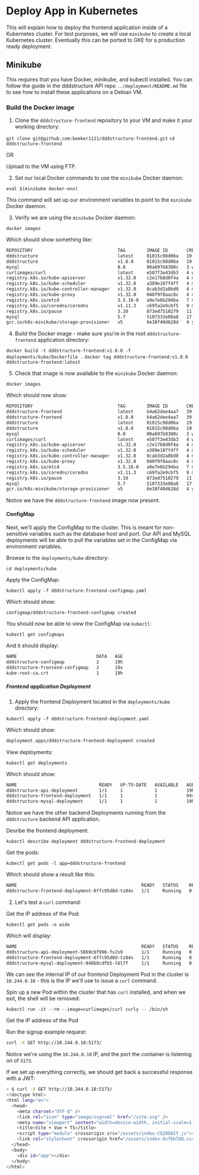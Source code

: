 # Deploy App in Kubernetes

This will explain how to deploy the frontend application inside of a Kubernetes cluster. For test purposes, we will use `minikube` to create a local Kubernetes cluster. Eventually this can be ported to GKE for a production ready deployment.

## Minikube

This requires that you have Docker, minikube, and kubectl installed. You can follow the guide in the dddstructure API repo `../deployment/README.md` file to see how to install these applications on a Debian VM.

### Build the Docker image

1. Clone the `dddstructure-frontend` repository to your VM and make it your working directory:

`git clone git@github.com:beeker1121/dddstructure-frontend.git`
`cd dddstructure-frontend`

OR

Upload to the VM using FTP.

2. Set our local Docker commands to use the `minikube` Docker daemon:

`eval $(minikube docker-env)`

This command will set up our environment variables to point to the `minikube` Docker daemon.

3. Verify we are using the `minikube` Docker daemon:

`docker images`

Which should show something like:

```sh
REPOSITORY                                TAG        IMAGE ID       CREATED         SIZE
dddstructure                              latest     01015c98d06a   19 hours ago    109MB
dddstructure                              v1.0.0     01015c98d06a   19 hours ago    109MB
mysql                                     8.0        00a697b8380c   3 weeks ago     772MB
curlimages/curl                           latest     e507f3e43db3   4 weeks ago     21.9MB
registry.k8s.io/kube-apiserver            v1.32.0    c2e17b8d0f4a   4 months ago    97MB
registry.k8s.io/kube-scheduler            v1.32.0    a389e107f4ff   4 months ago    69.6MB
registry.k8s.io/kube-controller-manager   v1.32.0    8cab3d2a8bd0   4 months ago    89.7MB
registry.k8s.io/kube-proxy                v1.32.0    040f9f8aac8c   4 months ago    94MB
registry.k8s.io/etcd                      3.5.16-0   a9e7e6b294ba   7 months ago    150MB
registry.k8s.io/coredns/coredns           v1.11.3    c69fa2e9cbf5   9 months ago    61.8MB
registry.k8s.io/pause                     3.10       873ed7510279   11 months ago   736kB
mysql                                     5.7        5107333e08a8   17 months ago   501MB
gcr.io/k8s-minikube/storage-provisioner   v5         6e38f40d628d   4 years ago     31.5MB
```

4. Build the Docker image - make sure you're in the root `dddstructure-frontend` application directory:

`docker build -t dddstructure-frontend:v1.0.0 -f deployments/kube/Dockerfile .`
`docker tag dddstructure-frontend:v1.0.0 dddstructure-frontend:latest`

5. Check that image is now available to the `minikube` Docker daemon:

`docker images`

Which should now show:

```sh
REPOSITORY                                TAG        IMAGE ID       CREATED          SIZE
dddstructure-frontend                     latest     b4a62dee4aa7   39 seconds ago   928MB
dddstructure-frontend                     v1.0.0     b4a62dee4aa7   39 seconds ago   928MB
dddstructure                              latest     01015c98d06a   19 hours ago     109MB
dddstructure                              v1.0.0     01015c98d06a   19 hours ago     109MB
mysql                                     8.0        00a697b8380c   3 weeks ago      772MB
curlimages/curl                           latest     e507f3e43db3   4 weeks ago      21.9MB
registry.k8s.io/kube-apiserver            v1.32.0    c2e17b8d0f4a   4 months ago     97MB
registry.k8s.io/kube-scheduler            v1.32.0    a389e107f4ff   4 months ago     69.6MB
registry.k8s.io/kube-controller-manager   v1.32.0    8cab3d2a8bd0   4 months ago     89.7MB
registry.k8s.io/kube-proxy                v1.32.0    040f9f8aac8c   4 months ago     94MB
registry.k8s.io/etcd                      3.5.16-0   a9e7e6b294ba   7 months ago     150MB
registry.k8s.io/coredns/coredns           v1.11.3    c69fa2e9cbf5   9 months ago     61.8MB
registry.k8s.io/pause                     3.10       873ed7510279   11 months ago    736kB
mysql                                     5.7        5107333e08a8   17 months ago    501MB
gcr.io/k8s-minikube/storage-provisioner   v5         6e38f40d628d   4 years ago      31.5MB
```

Notice we have the `dddstructure-frontend` image now present.

#### ConfigMap

Next, we'll apply the ConfigMap to the cluster. This is meant for non-sensitive variables such as the database host and port. Our API and MySQL deployments will be able to pull the variables set in the ConfigMap via environment variables.

Browse to the `deployments/kube` directory:

`cd deployments/kube`

Apply the ConfigMap:

`kubectl apply -f dddstructure-frontend-configmap.yaml`

Which should show:

```sh
configmap/dddstructure-frontend-configmap created
```

You should now be able to view the ConfigMap via `kubectl`:

`kubectl get configmaps`

And it should display:

```sh
NAME                              DATA   AGE
dddstructure-configmap            2      19h
dddstructure-frontend-configmap   2      19s
kube-root-ca.crt                  1      19h
```

##### Frontend application Deployment

1. Apply the frontend Deployment located in the `deployments/kube` directory:

`kubectl apply -f dddstructure-frontend-deployment.yaml`

Which should show:

```sh
deployment.apps/dddstructure-frontend-deployment created
```

View deployments:

`kubectl get deployments`

Which should show:

```sh
NAME                               READY   UP-TO-DATE   AVAILABLE   AGE
dddstructure-api-deployment        1/1     1            1           19h
dddstructure-frontend-deployment   1/1     1            1           94s
dddstructure-mysql-deployment      1/1     1            1           19h
```

Notice we have the other backend Deployments running from the `dddstructure` backend API application.

Desribe the frontend deployment:

`kubectl describe deployment dddstructure-frontend-deployment`

Get the pods:

`kubectl get pods -l app=dddstructure-frontend`

Which should show a result like this:

```sh
NAME                                               READY   STATUS    RESTARTS   AGE
dddstructure-frontend-deployment-6ffc95d8d-tz84s   1/1     Running   0          3m57s
```

2. Let's test a `curl` command:

Get the IP address of the Pod:

`kubectl get pods -o wide`

Which will display:

```sh
NAME                                               READY   STATUS    RESTARTS   AGE     IP            NODE       NOMINATED NODE   READINESS GATES
dddstructure-api-deployment-5869cbf996-fx2s9       1/1     Running   0          19h     10.244.0.7    minikube   <none>           <none>
dddstructure-frontend-deployment-6ffc95d8d-tz84s   1/1     Running   0          4m29s   10.244.0.10   minikube   <none>           <none>
dddstructure-mysql-deployment-848b8cdfb5-l6l7f     1/1     Running   0          20h     10.244.0.3    minikube   <none>           <none>
```

We can see the internal IP of our frontend Deployment Pod in the cluster is `10.244.0.10` - this is the IP we'll use to issue a `curl` command.

Spin up a new Pod within the cluster that has `curl` installed, and when we exit, the shell will be removed:

`kubectl run -it --rm --image=curlimages/curl curly -- /bin/sh`

Get the IP address of the Pod

Run the signup example request:

```sh
curl -X GET http://10.244.0.10:5173/
```

Notice we're using the `10.244.0.10` IP, and the port the container is listening on of `5173`.

If we set up everything correctly, we should get back a successful response with a JWT:

```sh
~ $ curl -X GET http://10.244.0.10:5173/
<!doctype html>
<html lang="en">
  <head>
    <meta charset="UTF-8" />
    <link rel="icon" type="image/svg+xml" href="/vite.svg" />
    <meta name="viewport" content="width=device-width, initial-scale=1.0" />
    <title>Vite + Vue + TS</title>
    <script type="module" crossorigin src="/assets/index-CQ20OAIf.js"></script>
    <link rel="stylesheet" crossorigin href="/assets/index-DvfbhlDQ.css">
  </head>
  <body>
    <div id="app"></div>
  </body>
</html>
```